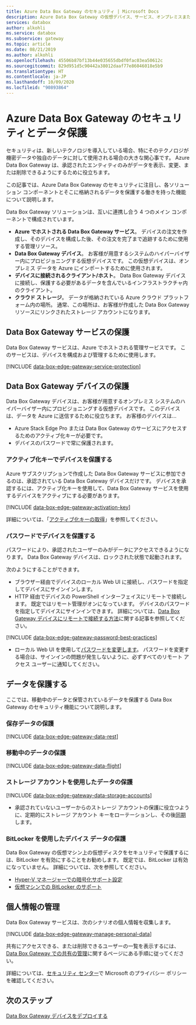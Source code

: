 ```yaml
---
title: Azure Data Box Gateway のセキュリティ | Microsoft Docs
description: Azure Data Box Gateway の仮想デバイス、サービス、オンプレミスまたはクラウド上のデータを保護するセキュリティ機能とプライバシー機能について説明します。
services: databox
author: alkohli
ms.service: databox
ms.subservice: gateway
ms.topic: article
ms.date: 08/21/2019
ms.author: alkohli
ms.openlocfilehash: 45506b87bf13b44e035655dbdf0fac03ea50612c
ms.sourcegitcommit: 829d951d5c90442a38012daaf77e86046018e5b9
ms.translationtype: HT
ms.contentlocale: ja-JP
ms.lasthandoff: 10/09/2020
ms.locfileid: "90893864"
---
```

# <a name="azure-data-box-gateway-security-and-data-protection"></a>Azure Data Box Gateway のセキュリティとデータ保護

セキュリティは、新しいテクノロジを導入している場合、特にそのテクノロジが機密データや独自のデータに対して使用される場合の大きな関心事です。 Azure Data Box Gateway は、承認されたエンティティのみがデータを表示、変更、または削除できるようにするために役立ちます。

この記事では、Azure Data Box Gateway のセキュリティに注目し、各ソリューション コンポーネントとそこに格納されるデータを保護する働きを持った機能について説明します。

Data Box Gateway ソリューションは、互いに連携し合う 4 つのメイン コンポーネントで構成されています。

- **Azure でホストされる Data Box Gateway サービス**。 デバイスの注文を作成し、そのデバイスを構成した後、その注文を完了まで追跡するために使用する管理リソース。
- **Data Box Gateway デバイス**。 お客様が用意するシステムのハイパーバイザー内にプロビジョニングする仮想デバイスです。 この仮想デバイスは、オンプレミス データを Azure にインポートするために使用されます。
- **デバイスに接続されるクライアント/ホスト**。 Data Box Gateway デバイスに接続し、保護する必要があるデータを含んでいるインフラストラクチャ内のクライアント。
- **クラウド ストレージ**。 データが格納されている Azure クラウド プラットフォーム内の場所。 通常、この場所は、お客様が作成した Data Box Gateway リソースにリンクされたストレージ アカウントになります。

## <a name="data-box-gateway-service-protection"></a>Data Box Gateway サービスの保護

Data Box Gateway サービスは、Azure でホストされる管理サービスです。 このサービスは、デバイスを構成および管理するために使用します。

[!INCLUDE [data-box-edge-gateway-service-protection](../../includes/data-box-edge-gateway-service-protection.md)]

## <a name="data-box-gateway-device-protection"></a>Data Box Gateway デバイスの保護

Data Box Gateway デバイスは、お客様が用意するオンプレミス システムのハイパーバイザー内にプロビジョニングする仮想デバイスです。 このデバイスは、データを Azure に送信するために役立ちます。 お客様のデバイスは...

- Azure Stack Edge Pro または Data Box Gateway のサービスにアクセスするためのアクティブ化キーが必要です。
- デバイスのパスワードで常に保護されます。
<!---  secure boot enabled.
- Runs Windows Defender Device Guard. Device Guard allows you to run only trusted applications that you define in your code integrity policies.-->

### <a name="protect-the-device-via-activation-key"></a>アクティブ化キーでデバイスを保護する

Azure サブスクリプションで作成した Data Box Gateway サービスに参加できるのは、承認されている Data Box Gateway デバイスだけです。 デバイスを承認するには、アクティブ化キーを使用して、Data Box Gateway サービスを使用するデバイスをアクティブにする必要があります。

[!INCLUDE [data-box-edge-gateway-activation-key](../../includes/data-box-edge-gateway-activation-key.md)]

詳細については、「[アクティブ化キーの取得](data-box-gateway-deploy-prep.md#get-the-activation-key)」を参照してください。

### <a name="protect-the-device-via-password"></a>パスワードでデバイスを保護する

パスワードにより、承認されたユーザーのみがデータにアクセスできるようになります。 Data Box Gateway デバイスは、ロックされた状態で起動されます。

次のようにすることができます。

- ブラウザー経由でデバイスのローカル Web UI に接続し、パスワードを指定してデバイスにサインインします。
- HTTP 経由でデバイスの PowerShell インターフェイスにリモートで接続します。 既定ではリモート管理がオンになっています。 デバイスのパスワードを指定してデバイスにサインインできます。 詳細については、[Data Box Gateway デバイスにリモートで接続する方法](data-box-gateway-connect-powershell-interface.md#connect-to-the-powershell-interface)に関する記事を参照してください。

[!INCLUDE [data-box-edge-gateway-password-best-practices](../../includes/data-box-edge-gateway-password-best-practices.md)]
- ローカル Web UI を使用して[パスワードを変更します](data-box-gateway-manage-access-power-connectivity-mode.md#manage-device-access)。 パスワードを変更する場合は、サインインの問題が発生しないように、必ずすべてのリモート アクセス ユーザーに通知してください。

## <a name="protect-your-data"></a>データを保護する

ここでは、移動中のデータと保管されているデータを保護する Data Box Gateway のセキュリティ機能について説明します。

### <a name="protect-data-at-rest"></a>保存データの保護

[!INCLUDE [data-box-edge-gateway-data-rest](../../includes/data-box-edge-gateway-data-rest.md)]

### <a name="protect-data-in-flight"></a>移動中のデータの保護

[!INCLUDE [data-box-edge-gateway-data-flight](../../includes/data-box-edge-gateway-data-flight.md)]

### <a name="protect-data-using-storage-accounts"></a>ストレージ アカウントを使用したデータの保護

[!INCLUDE [data-box-edge-gateway-data-storage-accounts](../../includes/data-box-edge-gateway-protect-data-storage-accounts.md)]

- 承認されていないユーザーからのストレージ アカウントの保護に役立つように、定期的にストレージ アカウント キーをローテーションし、その後[同期](data-box-gateway-manage-shares.md#sync-storage-keys)します。

### <a name="protect-the-device-data-using-bitlocker"></a>BitLocker を使用したデバイス データの保護

Data Box Gateway の仮想マシン上の仮想ディスクをセキュリティで保護するには、BitLocker を有効にすることをお勧めします。 既定では、BitLocker は有効になっていません。 詳細については、次を参照してください。

- [Hyper-V マネージャーでの暗号化サポート設定](hhttps://docs.microsoft.com/windows-server/virtualization/hyper-v/learn-more/generation-2-virtual-machine-security-settings-for-hyper-v#encryption-support-settings-in-hyper-v-manager)
- [仮想マシンでの BitLocker のサポート](https://kb.vmware.com/s/article/2036142)

## <a name="manage-personal-information"></a>個人情報の管理

Data Box Gateway サービスは、次のシナリオの個人情報を収集します。

[!INCLUDE [data-box-edge-gateway-manage-personal-data](../../includes/data-box-edge-gateway-manage-personal-data.md)]

共有にアクセスできる、または削除できるユーザーの一覧を表示するには、[Data Box Gateway での共有の管理](data-box-gateway-manage-shares.md)に関するページにある手順に従ってください。

詳細については、[セキュリティ センター](https://www.microsoft.com/trustcenter)で Microsoft のプライバシー ポリシーを確認してください。

## <a name="next-steps"></a>次のステップ

[Data Box Gateway デバイスをデプロイする](data-box-gateway-deploy-prep.md)
